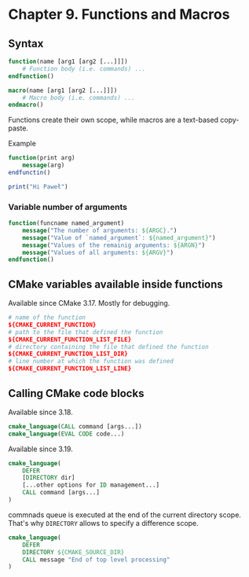 # Chapter 9. Functions and Macros

## Syntax
```cmake
function(name [arg1 [arg2 [...]]])
    # Function body (i.e. commands) ...
endfunction()

macro(name [arg1 [arg2 [...]]])
    # Macro body (i.e. commands) ...
endmacro()
```
Functions create their own scope, while macros are a text-based copy-paste.

Example
```cmake
function(print arg)
    message(arg)
endfunctin()

print("Hi Paweł")
```

### Variable number of arguments
```cmake
function(funcname named_argument)
    message("The number of arguments: ${ARGC}.")
    message("Value of `named_argument`: ${named_argument}")
    message("Values of the remainig arguments: ${ARGN}")
    message("Values of all arguments: ${ARGV}")
endfunction()
```

## CMake variables available inside functions
Available since CMake 3.17. Mostly for debugging.
```cmake
# name of the function
${CMAKE_CURRENT_FUNCTION}
# path to the file that defined the function
${CMAKE_CURRENT_FUNCTION_LIST_FILE}
# directory containing the file that defined the function
${CMAKE_CURRENT_FUNCTION_LIST_DIR}
# line number at which the function was defined
${CMAKE_CURRENT_FUNCTION_LIST_LINE}
```

## Calling CMake code blocks
Available since 3.18.
```cmake
cmake_language(CALL command [args...])
cmake_language(EVAL CODE code...)
```
Available since 3.19.
```cmake
cmake_language(
    DEFER
    [DIRECTORY dir]
    [...other options for ID management...]
    CALL command [args...]
)
```
commnads queue is executed at the end of the current directory scope. That's
why `DIRECTORY` allows to specify a difference scope.
```cmake
cmake_language(
    DEFER
    DIRECTORY ${CMAKE_SOURCE_DIR}
    CALL message "End of top level processing"
)
```
